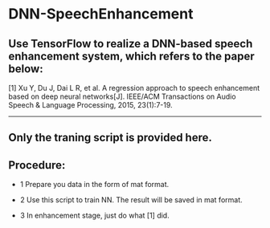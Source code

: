 # DNN-SpeechEnhancement

## Use TensorFlow to realize a DNN-based speech enhancement system, which refers to the paper below: 

[1] Xu Y, Du J, Dai L R, et al. A regression approach to speech enhancement based on deep neural networks[J]. IEEE/ACM Transactions on Audio Speech & Language Processing, 2015, 23(1):7-19.

***

## Only the traning script is provided here.

## Procedure:

* 1 Prepare you data in the form of mat format.

* 2 Use this script to train NN. The result will be saved in mat format.

* 3 In enhancement stage, just do what [1] did. 
